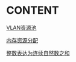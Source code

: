 
# CONTENT

[VLAN资源池](001-vlan-pool.py)

[内存资源分配](002-memory-allocate.py)

[整数表达为连续自然数之和](003-nums-to-sums.py)